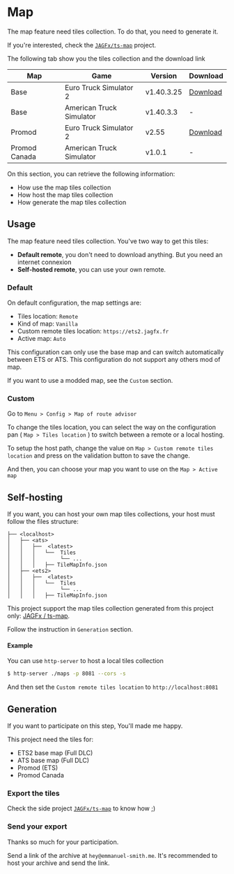 # Map

The map feature need tiles collection. To do that, you need to generate it.

If you're interested, check the [`JAGFx/ts-map`](https://github.com/JAGFx/ts-map) project.

The following tab show you the tiles collection and the download link

|Map|Game|Version|Download|
|---|---|---|---|
|Base|Euro Truck Simulator 2|v1.40.3.25|[Download](https://github.com/JAGFx/ts-map/releases/download/v0.10/jagfx-map-ets2.tar.gz)|
|Base|American Truck Simulator|v1.40.3.3|-|
|Promod|Euro Truck Simulator 2|v2.55|[Download](https://github.com/JAGFx/ts-map/releases/download/v0.10/jagfx-map-promod.tar.gz)|
|Promod Canada|American Truck Simulator|v1.0.1|-|

On this section, you can retrieve the following information:

- How use the map tiles collection
- How host the map tiles collection
- How generate the map tiles collection

## Usage

The map feature need tiles collection. You've two way to get this tiles:

- **Default remote**, you don't need to download anything. But you need an internet connexion
- **Self-hosted remote**, you can use your own remote.

### Default

On default configuration, the map settings are:

- Tiles location: `Remote`
- Kind of map: `Vanilla`
- Custom remote tiles location: `https://ets2.jagfx.fr`
- Active map: `Auto`

This configuration can only use the base map and can switch automatically between ETS or ATS. This configuration do not
support any others mod of map.

If you want to use a modded map, see the `Custom` section.

### Custom

Go to `Menu > Config > Map of route advisor`

To change the tiles location, you can select the way on the configuration pan ( `Map > Tiles location` ) to switch
between a remote or a local hosting.

To setup the host path, change the value on `Map > Custom remote tiles location`
and press on the validation button to save the change.

And then, you can choose your map you want to use on the `Map > Active map`

## Self-hosting

If you want, you can host your own map tiles collections, your host must follow the files structure:

```
├── <localhost>
│   ├── <ats>
│   │   ├──  <latest>
│   │   │   └──  Tiles
│   │   │        └── ...
│   │   │   ├── TileMapInfo.json
│   ├── <ets2>
│   │   ├──  <latest>
│   │   │   └──  Tiles
│   │   │        └── ...
│   │   │   ├── TileMapInfo.json
```

This project support the map tiles collection generated from this project
only: [JAGFx / ts-map](https://github.com/JAGFx/ts-map).

Follow the instruction in `Generation` section.

#### Example

You can use `http-server` to host a local tiles collection

````bash
$ http-server ./maps -p 8081 --cors -s
````

And then set the `Custom remote tiles location` to `http://localhost:8081`

## Generation

If you want to participate on this step, You'll made me happy.

This project need the tiles for:

- ETS2 base map (Full DLC)
- ATS base map (Full DLC)
- Promod (ETS)
- Promod Canada

### Export the tiles

Check the side project [`JAGFx/ts-map`](https://github.com/JAGFx/ts-map) to know how ;)

### Send your export

Thanks so much for your participation.

Send a link of the archive at `hey@emmanuel-smith.me`. It's recommended to host your archive and send the link.
